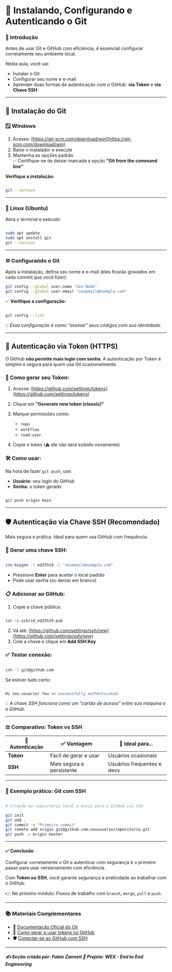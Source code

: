 # 🔧 Instalando, Configurando e Autenticando o Git

### 🧭 Introdução

Antes de usar Git e GitHub com eficiência, é essencial configurar corretamente seu ambiente local.

Nesta aula, você vai:

- Instalar o Git
- Configurar seu nome e e-mail
- Aprender duas formas de autenticação com o GitHub: **via Token** e **via Chave SSH**

---

## 💾 Instalação do Git

### 🪟 Windows

1. Acesse: [https://git-scm.com/download/win](https://git-scm.com/download/win)  
2. Baixe o instalador e execute
3. Mantenha as opções padrão  
✅ Certifique-se de deixar marcada a opção **“Git from the command line”**

**Verifique a instalação:**

```bash

git --version

```

---

### 🐧 Linux (Ubuntu)

Abra o terminal e execute:

```bash

sudo apt update
sudo apt install git
git --version

```

---

### ⚙️ Configurando o Git

Após a instalação, defina seu nome e e-mail (eles ficarão gravados em cada commit que você fizer):

```bash
git config --global user.name "Seu Nome"
git config --global user.email "seuemail@exemplo.com"
```

✅ **Verifique a configuração:**

```bash

git config --list

```

💡 *Essa configuração é como “assinar” seus códigos com sua identidade.*

---

## 🔐 Autenticação via Token (HTTPS)

O GitHub **não permite mais login com senha**.
A autenticação por Token é simples e segura para quem usa Git ocasionalmente.

### 👣 Como gerar seu Token:

1. Acesse: [https://github.com/settings/tokens](https://github.com/settings/tokens)
2. Clique em **"Generate new token (classic)"**
3. Marque permissões como:

   * `repo`
   * `workflow`
   * `read:user`
4. Copie o token (⚠️ ele não será exibido novamente)

### 🛠️ Como usar:

Na hora de fazer `git push`, use:

* **Usuário:** seu login do GitHub
* **Senha:** o token gerado

```bash

git push origin main

```

---

## 🛡️ Autenticação via Chave SSH (Recomendado)

Mais segura e prática. Ideal para quem usa GitHub com frequência.

### 🔐 Gerar uma chave SSH:

```bash

ssh-keygen -t ed25519 -C "seuemail@exemplo.com"

```

* Pressione **Enter** para aceitar o local padrão
* Pode usar senha (ou deixar em branco)

### 📋 Adicionar ao GitHub:

1. Copie a chave pública:

```bash

cat ~/.ssh/id_ed25519.pub

```

2. Vá até: [https://github.com/settings/ssh/new](https://github.com/settings/ssh/new)
3. Cole a chave e clique em **Add SSH Key**

### ✅ Testar conexão:

```bash

ssh -T git@github.com

```

Se estiver tudo certo:

```bash

Hi seu_usuario! You've successfully authenticated.

```

💡 *A chave SSH funciona como um “cartão de acesso” entre sua máquina e o GitHub.*

---

### ⚖️ Comparativo: Token vs SSH

| 🔐 Autenticação | ✅ Vantagem                | 👤 Ideal para...           |
| --------------- | ------------------------- | -------------------------- |
| **Token**       | Fácil de gerar e usar     | Usuários ocasionais        |
| **SSH**         | Mais segura e persistente | Usuários frequentes e devs |

---

### 🚀 Exemplo prático: Git com SSH

```bash

# Criação do repositório local e envio para o GitHub via SSH

git init
git add .
git commit -m "Primeiro commit"
git remote add origin git@github.com:seuusuario/repositorio.git
git push -u origin master

```

---

#### ✅ Conclusão

Configurar corretamente o Git e autenticar com segurança é o primeiro passo para usar versionamento com eficiência.

Com **Token ou SSH**, você garante segurança e praticidade ao trabalhar com o GitHub.

👉 No próximo módulo: Fluxos de trabalho com `branch`, `merge`, `pull` e `push`.

---

### 📚 Materiais Complementares

* 📘 [Documentação Oficial do Git](https://git-scm.com/doc)
* 🔐 [Como gerar e usar tokens no GitHub](https://docs.github.com/pt/authentication/keeping-your-account-and-data-secure/managing-your-personal-access-tokens)
* 🛡️ [Conectar-se ao GitHub com SSH](https://docs.github.com/pt/authentication/connecting-to-github-with-ssh)

---

##### ✍️ **Seção criada por:** *Fabio Zanneti* 🎯 Projeto: **WEX - End to End Engineering**
